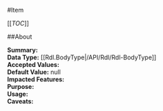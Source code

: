 #Item

[[_TOC_]]

##About

**Summary:**   
**Data Type:** [[Rdl.BodyType|/API/Rdl/Rdl-BodyType]]  
**Accepted Values:**   
**Default Value:** null  
**Impacted Features:**   
**Purpose:**   
**Usage:**   
**Caveats:**   

